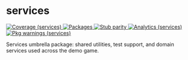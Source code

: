# services

<!-- Badges -->
<p>
  <a href="https://github.com/6hostsRus/flutter_game_ecosystem/blob/main/docs/METRICS.md">
    <img alt="Coverage (services)" src="https://img.shields.io/endpoint?url=https://raw.githubusercontent.com/6hostsRus/flutter_game_ecosystem/main/docs/badges/coverage_services.json" />
    <img alt="Packages" src="https://img.shields.io/endpoint?url=https://raw.githubusercontent.com/6hostsRus/flutter_game_ecosystem/main/docs/badges/packages.json" />
    <img alt="Stub parity" src="https://img.shields.io/endpoint?url=https://raw.githubusercontent.com/6hostsRus/flutter_game_ecosystem/main/docs/badges/stub_parity.json" />
  <img alt="Analytics (services)" src="https://img.shields.io/endpoint?url=https://raw.githubusercontent.com/6hostsRus/flutter_game_ecosystem/main/docs/badges/analytics_services.json" />
  <img alt="Pkg warnings (services)" src="https://img.shields.io/endpoint?url=https://raw.githubusercontent.com/6hostsRus/flutter_game_ecosystem/main/docs/badges/pkg_warn_services.json" />
  </a>
</p>

Services umbrella package: shared utilities, test support, and domain services used across the demo game.
